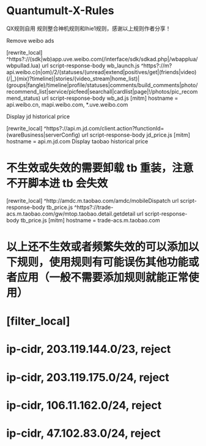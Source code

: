 # Quantumult-X-Rules
QX规则自用
规则整合神机规则和lhie1规则，感谢以上规则作者分享！

Remove weibo ads

[rewrite_local]
^https?://(sdk|wb)app\.uve\.weibo\.com(/interface/sdk/sdkad.php|/wbapplua/wbpullad.lua) url script-response-body wb_launch.js
^https?://m?api\.weibo\.c(n|om)/2/(statuses/(unread|extend|positives/get|(friends|video)(/|_)(mix)?timeline)|stories/(video_stream|home_list)|(groups|fangle)/timeline|profile/statuses|comments/build_comments|photo/recommend_list|service/picfeed|searchall|cardlist|page|!/photos/pic_recommend_status) url script-response-body wb_ad.js
[mitm]
hostname = api.weibo.cn, mapi.weibo.com, *.uve.weibo.com


Display jd historical price

[rewrite_local]
^https?://api\.m\.jd\.com/client\.action\?functionId=(wareBusiness|serverConfig) url script-response-body jd_price.js
[mitm]
hostname = api.m.jd.com
Display taobao historical price

# 不生效或失效的需要卸载 tb 重装，注意不开脚本进 tb 会失效
[rewrite_local]
^http://amdc\.m\.taobao\.com/amdc/mobileDispatch url script-response-body tb_price.js
^https?://trade-acs\.m\.taobao\.com/gw/mtop\.taobao\.detail\.getdetail url script-response-body tb_price.js
[mitm]
hostname = trade-acs.m.taobao.com

# 以上还不生效或者频繁失效的可以添加以下规则，使用规则有可能误伤其他功能或者应用（一般不需要添加规则就能正常使用）
# [filter_local]
# ip-cidr, 203.119.144.0/23, reject
# ip-cidr, 203.119.175.0/24, reject
# ip-cidr, 106.11.162.0/24, reject
# ip-cidr, 47.102.83.0/24, reject

